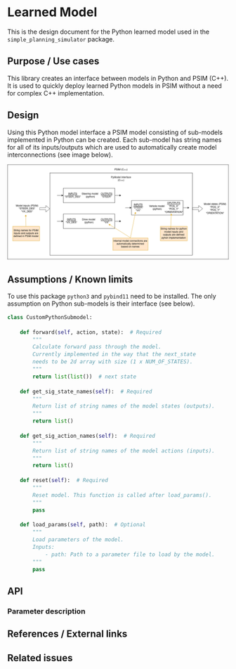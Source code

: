 # Learned Model

This is the design document for the Python learned model used in the `simple_planning_simulator` package.

## Purpose / Use cases

<!-- Required -->
<!-- Things to consider:
    - Why did we implement this feature? -->

This library creates an interface between models in Python and PSIM (C++). It is used to quickly deploy learned Python models in PSIM without a need for complex C++ implementation.

## Design

<!-- Required -->
<!-- Things to consider:
    - How does it work? -->

Using this Python model interface a PSIM model consisting of sub-models implemented in Python can be created. Each sub-model has string names for all of its inputs/outputs which are used to automatically create model interconnections (see image below).  

![pymodel_interface](./image/python_model_interface.png "PyModel interface")

## Assumptions / Known limits

<!-- Required -->

To use this package `python3` and `pybind11` need to be installed. The only assumption on Python sub-models is their interface (see below).

```python
class CustomPythonSubmodel:

    def forward(self, action, state):  # Required
        """
        Calculate forward pass through the model.
        Currently implemented in the way that the next_state 
        needs to be 2d array with size (1 x NUM_OF_STATES).
        """
        return list(list())  # next state
    
    def get_sig_state_names(self):  # Required
        """
        Return list of string names of the model states (outputs).
        """
        return list()

    def get_sig_action_names(self):  # Required
        """
        Return list of string names of the model actions (inputs).
        """
        return list()

    def reset(self):  # Required
        """
        Reset model. This function is called after load_params().
        """
        pass

    def load_params(self, path):  # Optional
        """
        Load parameters of the model. 
        Inputs:
            - path: Path to a parameter file to load by the model.
        """
        pass
```

## API

<!-- Required -->
<!-- Things to consider:
    - How do you use the package / API? -->

### Parameter description



## References / External links

<!-- Optional -->

## Related issues

<!-- Required -->
